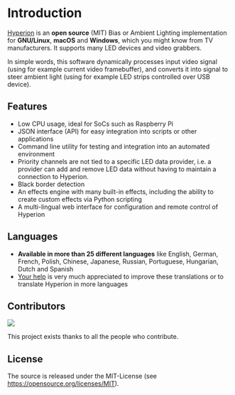 # Introduction

[Hyperion](https://github.com/hyperion-project/hyperion.ng) is an **open source** (MIT) Bias or Ambient Lighting implementation for **GNU/Linux**, **macOS** and **Windows**, which you might know from TV manufacturers.
It supports many LED devices and video grabbers.

In simple words, this software dynamically processes input video signal (using for example current video framebuffer), and converts it into signal to steer ambient light (using for example LED strips controlled over USB device).

## Features
- Low CPU usage, ideal for SoCs such as Raspberry Pi
- JSON interface (API) for easy integration into scripts or other applications
- Command line utility for testing and integration into an automated environment
- Priority channels are not tied to a specific LED data provider, i.e. a provider can add and remove LED data without having to maintain a connection to Hyperion.
- Black border detection
- An effects engine with many built-in effects, including the ability to create custom effects via Python scripting
- A multi-lingual web interface for configuration and remote control of Hyperion

## Languages
- **Available in more than 25 different languages** like English, German, French, Polish, Chinese, Japanese, Russian, Portuguese, Hungarian, Dutch and Spanish
- [Your help](https://poeditor.com/join/project/Y4F6vHRFjA) is very much appreciated to improve these translations or to translate Hyperion in more languages

## Contributors

[![](https://contrib.rocks/image?repo=hyperion-project/hyperion.ng&columns=16)](https://github.com/hyperion-project/hyperion.ng/graphs/contributors)

This project exists thanks to all the people who contribute.

## License

The source is released under the MIT-License (see <https://opensource.org/licenses/MIT>).
